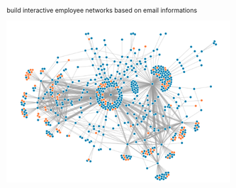 build interactive employee networks based on email informations

![此处为图片加载失败时显示的文字](https://github.com/yanshen43/infovis_networks/raw/master/images/result.png)
